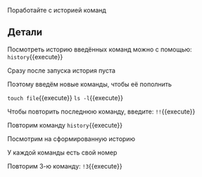 Поработайте с историей команд

## Детали

Посмотреть историю введённых команд можно с помощью:
`history`{{execute}}

Сразу после запуска история пуста

Поэтому введём новые команды, чтобы её пополнить

`touch file`{{execute}}
`ls -l`{{execute}}

Чтобы повторить последнюю команду, введите:
`!!`{{execute}}

Повторим команду
`history`{{execute}}

Посмотрим на сформированную историю

У каждой команды есть свой номер

Повторим 3-ю команду:
`!3`{{execute}}